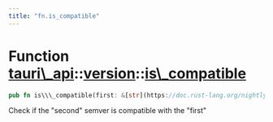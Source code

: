```yaml
---
title: "fn.is_compatible"
---
```


Function [tauri\\\_api](/api/rust/tauri\_api/../index.html)::[version](/api/rust/tauri\_api/index.html)::[is\\\_compatible](/api/rust/tauri\_api/)
==================================================================================================================================================

```rust
pub fn is\\\_compatible(first: &[str](https://doc.rust-lang.org/nightly/std/primitive.str.html), second: &[str](https://doc.rust-lang.org/nightly/std/primitive.str.html)) -&gt; [Result](/api/rust/tauri\_api/../../tauri\_api/type.Result.html "type tauri\_api::Result")&lt;[bool](https://doc.rust-lang.org/nightly/std/primitive.bool.html)\&gt;
```

Check if the "second" semver is compatible with the "first"
      